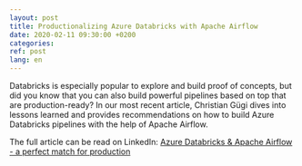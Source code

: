 ```yaml
---
layout: post
title: Productionalizing Azure Databricks with Apache Airflow 
date: 2020-02-11 09:30:00 +0200
categories: 
ref: post
lang: en
---
```

Databricks is especially popular to explore and build proof of concepts, but did you know that you can also build powerful pipelines based on top that are production-ready? In our most recent article, Christian Gügi dives into lessons learned and provides recommendations on how to build Azure Databricks pipelines with the help of Apache Airflow.

The full article can be read on LinkedIn: [Azure Databricks & Apache Airflow - a perfect match for production](https://www.linkedin.com/pulse/azure-databricks-apache-airflow-perfect-match-production-g%C3%BCgi/)